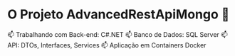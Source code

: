 # O Projeto AdvancedRestApiMongo 👋

📫 Trabalhando com Back-end: C#.NET
📫 Banco de Dados: SQL Server
📫 API: DTOs, Interfaces, Services
📫 Aplicação em Containers Docker
